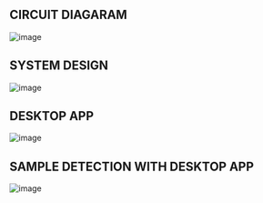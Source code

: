 ## CIRCUIT DIAGARAM
![image](https://github.com/user-attachments/assets/8b323fad-4840-4382-9a58-eae144542169)



## SYSTEM DESIGN
![image](https://github.com/user-attachments/assets/e1d55345-7463-423d-9e1d-73b7b0f2e299)



## DESKTOP APP
![image](https://github.com/user-attachments/assets/2f5fd6af-b093-4cbd-a6ba-3f2fc306d1d9)



## SAMPLE DETECTION WITH DESKTOP APP
![image](https://github.com/user-attachments/assets/a256eac5-9874-426b-a6b7-ac24c0d3e5cc)
